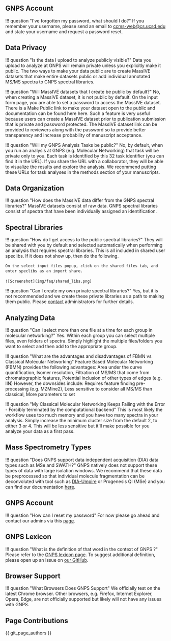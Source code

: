 
## GNPS Account

!!! question "I've forgotten my password, what should I do?"
    If you remember your username, please send an email to ccms-web@cs.ucsd.edu and state your username and request a password reset. 


## Data Privacy

!!! question "Is the data I upload to analyze publicly visible?"
    Data you upload to analyze at GNPS will remain private unless you explicitly make it public. The two ways to make your data public are to create MassIVE datasets that make entire datasets public or add individual annotated MS/MS spectra to GNPS spectral libraries.

!!! question "Will MassIVE datasets that I create be public by default?"
    No, when creating a MassIVE dataset, it is not public by default. On the input form page, you are able to set a password to access the MassIVE dataset. There is a Make Public link to make your dataset open to the public and documentation can be found here here. Such a feature is very useful because users can create a MassIVE dataset prior to publication submission that is private and password protected. The MassIVE dataset link can be provided to reviewers along with the password so to provide better transparency and increase probability of manuscript acceptance.
    
!!! question "Will my GNPS Analysis Tasks be public?"
    No, by default, when you run an analysis at GNPS (e.g. Molecular Networking) that task will be private only to you. Each task is identified by this 32 task identifier (you can find it in the URL). If you share the URL with a collaborator, they will be able to visualize the results and explore the analysis. We recommend putting these URLs for task analyses in the methods section of your manuscripts. 

## Data Organization

!!! question "How does the MassIVE data differ from the GNPS spectral libraries?"
    MassIVE datasets consist of raw data. GNPS spectral libraries consist of spectra that have been individually assigned an identification.

## Spectral Libraries

!!! question "How do I get access to the public spectral libraries?"
    They will be shared with you by default and selected automatically when performing an analysis that requires spectral libraries. This is all included in shared user speclibs. If it does not show up, then do the following.
    
    On the select input files popup, click on the shared files tab, and enter speclibs as an import share.

    ![Screenshot](img/faq/shared_libs.png)

!!! question "Can I create my own private spectral libraries?"
    Yes, but it is not recommended and we create these private libraries as a path to making them public. Please [contact](contact.md) administrators for further details.

## Analyzing Data

!!! question "Can I select more than one file at a time for each group in molecular networking?"
    Yes. Within each group you can select multiple files, even folders of spectra. Simply highlight the multiple files/folders you want to select and then add to the appropriate group.
    
!!! question "What are the advantages and disadvantages of FBMN vs Classical Molecular Networking"
    Feature Based Molecular Networking (FBMN) provides the following advantages: Area under the curve quantification, Isomer resolution, Filtration of MS/MS that come from chromatographic features, Potential inclusion of other types of edges (e.g. IIN)
    However, the downsides include: Requires feature finding pre-processing (e.g. MZMine2), Less sensitive to consider all MS/MS than classical, More parameters to set

!!! question "My Classical Molecular Networking Keeps Failing with the Error - Forcibly terminated by the computational backend"
    This is most likely the workflow uses too much memory and you have too many spectra in your analysis. Simply increase the minimum cluster size from the default 2, to either 3 or 4. This will be less sensitive but it'll make possible for you analyze your data as a first pass. 


## Mass Spectrometry Types

!!! question "Does GNPS support data independent acquisition (DIA) data types such as MSe and SWATH?"
    GNPS natively does not support these types of data with large isolation windows. We recommend that these data be preprocessed so that individual molecule fragmentation can be deconvoluted with tool such as [DIA-Umpire](http://diaumpire.sourceforge.net/) or Progenesis QI (MSe) and you can find our documentation [here](featurebasedmolecularnetworking-with-progenesisQI.md).

## GNPS Account

!!! question "How can I reset my password"
    For now please go ahead and contact our admins via this [page](contact.md).
    
## GNPS Lexicon

!!! question "What is the definition of that word in the context of GNPS ?"
    Please refer to the [GNPS lexicon page](lexicon.md). To suggest additional definition, please open up an issue on [our GitHub](https://github.com/CCMS-UCSD/GNPSDocumentation/).

## Browser Support

!!! question "What Browsers Does GNPS Support"
    We officially test on the latest Chrome browser. Other browsers, e.g. Firefox, Internet Explorer, Opera, Edge, are not officially supported but likely will not have any issues with GNPS.

## Page Contributions

{{ git_page_authors }}
